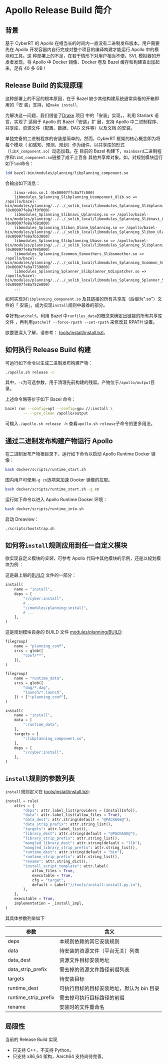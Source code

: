 # Apollo Release Build 简介

## 背景

基于 CyberRT 的 Apollo 在相当长的时间内一直没有二进制发布版本。用户需要先在
Apollo 开发容器内自行完成对整个项目的编译构建才能运行 Apollo 中的模块和工具。这
种部署上的不足，在若干情形下对用户相当不便。SVL 模拟器的开发者发现，将 Apollo
中 Docker 镜像、Docker 卷及 Bazel 缓存和构建查出加起来，足有 40 多 GB！

## Release Build 的实现原理

这种部署上的不足的根本原因，在于 Bazel 缺少其他构建系统通常具备的开箱即用的「安
装」支持，如`make install`.

为解决这一问题，我们借鉴了[Drake](https://github.com/RobotLocomotion/drake) 项目
中的「安装」实现，，利用 Starlark 语言，实现了 适用于 Apollo 的 Bazel「安装」扩
展，支持 Apollo 中二进制程序、共享库、资源文件（配置、数据、DAG 文件等）以及文档
的安装。

单独完备的二进制程序的安装是简单的。然而，CyberRT 框架的核心概念即为将每个模块（
如感知、预测、规划）作为组件，以共享库的形式（`libX_component.so`）动态加载。在
目前的 Bazel 构建下，`mainboard`二进制程序和`libX_component.so`链接了成千上百各
其他共享库对象。如，对规划模块运行如下`ldd`命令：

```bash
ldd bazel-bin/modules/planning/libplanning_component.so
```

会输出如下消息：

```text
	linux-vdso.so.1 (0x00007ffc8a77c000)
	libmodules_Splanning_Slibplanning_Ucomponent_Ulib.so => /apollo/bazel-bin/modules/planning/../../_solib_local/libmodules_Splanning_Slibplanning_Ucomponent_Ulib.so (0x00007fe8a7f9f000)
	libmodules_Splanning_Slibnavi_Uplanning.so => /apollo/bazel-bin/modules/planning/../../_solib_local/libmodules_Splanning_Slibnavi_Uplanning.so (0x00007fe8a7d81000)
	libmodules_Splanning_Slibon_Ulane_Uplanning.so => /apollo/bazel-bin/modules/planning/../../_solib_local/libmodules_Splanning_Slibon_Ulane_Uplanning.so (0x00007fe8a7b53000)
	libmodules_Splanning_Slibplanning_Ubase.so => /apollo/bazel-bin/modules/planning/../../_solib_local/libmodules_Splanning_Slibplanning_Ubase.so (0x00007fe8a7945000)
	libmodules_Splanning_Scommon_Ssmoothers_Slibsmoother.so => /apollo/bazel-bin/modules/planning/../../_solib_local/libmodules_Splanning_Scommon_Ssmoothers_Slibsmoother.so (0x00007fe8a7739000)
	libmodules_Splanning_Splanner_Slibplanner_Udispatcher.so => /apollo/bazel-bin/modules/planning/../../_solib_local/libmodules_Splanning_Splanner_Slibplanner_Udispatcher.so (0x00007fe8a752e000)
    ...
```

如何实现对`libplanning_component.so` 及其链接的所有共享库（后缀为".so"）文件的「
安装」，成为实现`install`规则中最难的部分。

幸好有`patchelf`。利用 Bazel 中`runfiles_data`的概念来确定出链接的所有共享库文件
，再利用`patchelf --force-rpath --set-rpath` 来修改其 RPATH 设置。

欲要更深入了解，请参考：
[tools/install/install.bzl](../../../tools/install/install.bzl)。

## 如何执行 Release Build 构建

可运行如下命令以生成二进制发布构建产物：

```bash
./apollo.sh release -c
```

其中，`-c`为可选参数，用于清理先前构建的残留。产物位于`/apollo/output`目录。

上述命令略等价于如下 Bazel 命令：

```bash
bazel run --config=opt --config=gpu //:install \
        -- --pre_clean /apollo/output
```

可输入`./apollo.sh release -h` 查看`apollo.sh release`子命令的更多用法。

## 通过二进制发布构建产物运行 Apollo

在二进制发布产物根目录下，运行如下命令以启动 Apollo Runtime Docker 镜像：

```bash
bash docker/scripts/runtime_start.sh
```

国内用户可使用`-g cn`选项来加速 Docker 镜像的拉取。

```bash
bash docker/scripts/runtime_start.sh -g cn
```

运行如下命令以进入 Apollo Runtime Docker 环境：

```bash
bash docker/scripts/runtime_into.sh
```

启动 Dreaview：

```bash
./scripts/bootstrap.sh
```

## 如何将`install`规则应用到任一自定义模块

欲实现自定义模块的*安装*，可参考 Apollo 代码中其他模块的示例，还是以规划模块为例
：

这是最上层的[BUILD](../../BUILD) 文件的一部分：

```python
install(
    name = "install",
    deps = [
        "//cyber:install",
        # ...
        "//modules/planning:install",
        # ...
    ],
)
```

这是规划模块自身的 BUILD 文件
[modules/planning/BUILD](../../../modules/planning/BUILD):

```python
filegroup(
    name = "planning_conf",
    srcs = glob([
        "conf/**",
    ]),
)

filegroup(
    name = "runtime_data",
    srcs = glob([
        "dag/*.dag",
        "launch/*.launch",
    ]) + [":planning_conf"],
)

install(
    name = "install",
    data = [
        ":runtime_data",
    ],
    targets = [
        ":libplanning_component.so",
    ],
    deps = [
        "//cyber:install",
    ],
)
```

## `install`规则的参数列表

`install`规则定义在
[tools/install/install.bzl](../../../tools/install/install.bzl):

```python
install = rule(
    attrs = {
        "deps": attr.label_list(providers = [InstallInfo]),
        "data": attr.label_list(allow_files = True),
        "data_dest": attr.string(default = "@PACKAGE@"),
        "data_strip_prefix": attr.string_list(),
        "targets": attr.label_list(),
        "library_dest": attr.string(default = "@PACKAGE@"),
        "library_strip_prefix": attr.string_list(),
        "mangled_library_dest": attr.string(default = "lib"),
        "mangled_library_strip_prefix": attr.string_list(),
        "runtime_dest": attr.string(default = "bin"),
        "runtime_strip_prefix": attr.string_list(),
        "rename": attr.string_dict(),
        "install_script_template": attr.label(
            allow_files = True,
            executable = True,
            cfg = "target",
            default = Label("//tools/install:install.py.in"),
        ),
    },
    executable = True,
    implementation = _install_impl,
)
```

其具体参数列举如下

| 参数                 | 含义                                      |
| -------------------- | ----------------------------------------- |
| deps                 | 本规则依赖的其它安装规则                  |
| data                 | 待安装的资源文件（平台无关）列表          |
| data_dest            | 资源文件目标安装地址                      |
| data_strip_prefix    | 需去掉的资源文件路径前缀列表              |
| targets              | 待安装目标                                |
| runtime_dest         | 可执行目标的目标安装地址，默认为 bin 目录 |
| runtime_strip_prefix | 需去掉可执行目标路径的前缀                |
| rename               | 安装时的文件重命名                        |

## 局限性

当前的 Release Build 实现

- 只支持 C++，不支持 Python。
- 只支持 x86_64 架构，Aarch64 支持尚待完善。
